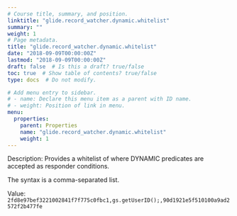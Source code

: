 ```yaml
---
# Course title, summary, and position.
linktitle: "glide.record_watcher.dynamic.whitelist"
summary: ""
weight: 1
# Page metadata.
title: "glide.record_watcher.dynamic.whitelist"
date: "2018-09-09T00:00:00Z"
lastmod: "2018-09-09T00:00:00Z"
draft: false  # Is this a draft? true/false
toc: true  # Show table of contents? true/false
type: docs  # Do not modify.

# Add menu entry to sidebar.
# - name: Declare this menu item as a parent with ID name.
# - weight: Position of link in menu.
menu:
  properties:
    parent: Properties
    name: "glide.record_watcher.dynamic.whitelist"
    weight: 1
---
```


Description: Provides a whitelist of <x> where <field>DYNAMIC<x> predicates are accepted as responder conditions.

The syntax is a comma-separated list.


Value: `2fd8e97bef3221002841f7f775c0fbc1,gs.getUserID();,90d1921e5f510100a9ad2572f2b477fe`